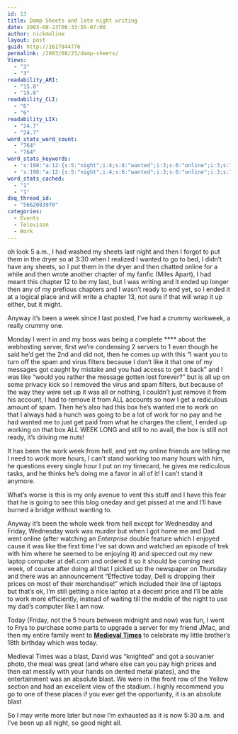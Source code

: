 ```yaml
---
id: 13
title: Damp Sheets and late night writing
date: 2003-08-23T06:33:55-07:00
author: nickmoline
layout: post
guid: http://1617844776
permalink: /2003/08/23/damp-sheets/
Views:
  - "3"
  - "3"
readability_ARI:
  - "15.8"
  - "15.8"
readability_CLI:
  - "6"
  - "6"
readability_LIX:
  - "24.7"
  - "24.7"
word_stats_word_count:
  - "764"
  - "764"
word_stats_keywords:
  - 's:198:"a:12:{s:5:"night";i:4;s:6:"wanted";i:3;s:6:"online";i:3;s:7:"chapter";i:3;s:5:"ended";i:3;s:4:"week";i:5;s:4:"went";i:4;s:4:"spam";i:3;s:4:"like";i:4;s:4:"work";i:6;s:5:"hours";i:3;s:5:"blast";i:3;}";'
  - 's:198:"a:12:{s:5:"night";i:4;s:6:"wanted";i:3;s:6:"online";i:3;s:7:"chapter";i:3;s:5:"ended";i:3;s:4:"week";i:5;s:4:"went";i:4;s:4:"spam";i:3;s:4:"like";i:4;s:4:"work";i:6;s:5:"hours";i:3;s:5:"blast";i:3;}";'
word_stats_cached:
  - "1"
  - "1"
dsq_thread_id:
  - "5662083970"
categories:
  - Events
  - Televison
  - Work
---
```

oh look 5 a.m., I had washed my sheets last night and then I forgot to put them in the dryer so at 3:30 when I realized I wanted to go to bed, I didn&#8217;t have any sheets, so I put them in the dryer and then chatted online for a while and then wrote another chapter of my fanfic (Miles Apart), I had meant this chapter 12 to be my last, but I was writing and it ended up longer then any of my prefious chapters and I wasn&#8217;t ready to end yet, so I ended it at a logical place and will write a chapter 13, not sure if that will wrap it up either, but it might.

Anyway it&#8217;s been a week since I last posted, I&#8217;ve had a crummy workweek, a really crummy one.

Monday I went in and my boss was being a complete \**** about the webhosting server, first we&#8217;re condensing 2 servers to 1 even though he said he&#8217;d get the 2nd and did not, then he comes up with this &#8220;I want you to turn off the spam and virus filters because I don&#8217;t like it that one of my messages got caught by mistake and you had access to get it back&#8221; and I was like &#8220;would you rather the message gotten lost forever?&#8221; but is all up on some privacy kick so I removed the virus and spam filters, but because of the way they were set up it was all or nothing, I couldn&#8217;t just remove it from his account, I had to remove it from ALL accounts so now I get a rediculous amount of spam. Then he&#8217;s also had this box he&#8217;s wanted me to work on that I always had a hunch was going to be a lot of work for no pay and he had wanted me to just get paid from what he charges the client, I ended up working on that box ALL WEEK LONG and still to no avail, the box is still not ready, it&#8217;s driving me nuts!

It has been the work week from hell, and yet my online friends are telling me I need to work more hours, I can&#8217;t stand working too many hours with him, he questions every single hour I put on my timecard, he gives me rediculous tasks, and he thinks he&#8217;s doing me a favor in all of it! I can&#8217;t stand it anymore.

What&#8217;s worse is this is my only avenue to vent this stuff and I have this fear that he is going to see this blog oneday and get pissed at me and I&#8217;ll have burned a bridge without wanting to.

Anyway it&#8217;s been the whole week from hell except for Wednesday and Friday, Wednesday work was murder but when I got home me and Dad went online (after watching an _Enterprise_ double feature which I enjoyed cause it was like the first time I&#8217;ve sat down and watched an episode of trek with him where he seemed to be enjoying it) and specced out my new laptop computer at dell.com and ordered it so it should be coming next week, of course after doing all that I picked up the newspaper on Thursday and there was an announcement &#8220;Effective today, Dell is dropping their prices on most of their merchandise!&#8221; which included their line of laptops but that&#8217;s ok, I&#8217;m still getting a nice laptop at a decent price and I&#8217;ll be able to work more efficiently, instead of waiting till the middle of the night to use my dad&#8217;s computer like I am now.

Today (Friday, not the 5 hours between midnight and now) was fun, I went to Frys to purchase some parts to upgrade a server for my friend JMac, and then my entire family went to <a title="Medieval Times Dinner and Tournament" target="_blank" href="http://www.medievaltimes.com/"><strong>Medieval Times</strong></a> to celebrate my little brother&#8217;s 18th birthday which was today.

Medieval Times was a blast, David was &#8220;knighted&#8221; and got a souvanier photo, the meal was great (and where else can you pay high prices and then eat messily with your hands on dented metal plates), and the entertainment was an absolute blast. We were in the front row of the Yellow section and had an excellent view of the stadium. I highly recommend you go to one of these places if you ever get the opportunity, it is an absolute blast

So I may write more later but now I&#8217;m exhausted as it is now 5:30 a.m. and I&#8217;ve been up all night, so good night all.